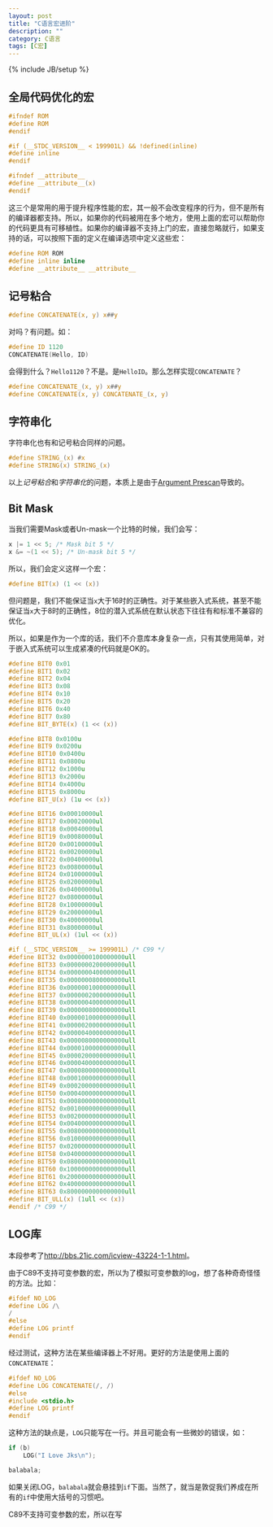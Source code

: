 ```yaml
---
layout: post
title: "C语言宏进阶"
description: ""
category: C语言
tags: [C宏]
---
```

{% include JB/setup %}

## 全局代码优化的宏

~~~ C
#ifndef ROM
#define ROM
#endif

#if (__STDC_VERSION__ < 199901L) && !defined(inline)
#define inline
#endif

#ifndef __attribute__
#define __attribute__(x)
#endif
~~~

这三个是常用的用于提升程序性能的宏，其一般不会改变程序的行为，但不是所有的编译器都支持。所以，如果你的代码被用在多个地方，使用上面的宏可以帮助你的代码更具有可移植性。如果你的编译器不支持上门的宏，直接忽略就行，如果支持的话，可以按照下面的定义在编译选项中定义这些宏：

~~~ C
#define ROM ROM
#define inline inline
#define __attribute__ __attribute__
~~~

## 记号粘合

~~~ C
#define CONCATENATE(x, y) x##y
~~~

对吗？有问题。如：

~~~ C
#define ID 1120
CONCATENATE(Hello, ID)
~~~

会得到什么？`Hello1120`？不是。是`HelloID`。那么怎样实现`CONCATENATE`？

~~~ C
#define CONCATENATE_(x, y) x##y
#define CONCATENATE(x, y) CONCATENATE_(x, y)
~~~

## 字符串化

字符串化也有和记号粘合同样的问题。

~~~ C
#define STRING_(x) #x
#define STRING(x) STRING_(x)
~~~

以上*记号粘合*和*字符串化*的问题，本质上是由于[Argument Prescan](https://gcc.gnu.org/onlinedocs/cpp/Argument-Prescan.html)导致的。

## Bit Mask

当我们需要Mask或者Un-mask一个比特的时候，我们会写：

~~~ C
x |= 1 << 5; /* Mask bit 5 */
x &= ~(1 << 5); /* Un-mask bit 5 */
~~~

所以，我们会定义这样一个宏：

~~~ C
#define BIT(x) (1 << (x))
~~~

但问题是，我们不能保证当`x`大于16时的正确性。对于某些嵌入式系统，甚至不能保证当`x`大于8时的正确性，8位的潜入式系统在默认状态下往往有和标准不兼容的优化。

所以，如果是作为一个库的话，我们不介意库本身复杂一点，只有其使用简单，对于嵌入式系统可以生成紧凑的代码就是OK的。

~~~ C
#define BIT0 0x01
#define BIT1 0x02
#define BIT2 0x04
#define BIT3 0x08
#define BIT4 0x10
#define BIT5 0x20
#define BIT6 0x40
#define BIT7 0x80
#define BIT_BYTE(x) (1 << (x))

#define BIT8 0x0100u
#define BIT9 0x0200u
#define BIT10 0x0400u
#define BIT11 0x0800u
#define BIT12 0x1000u
#define BIT13 0x2000u
#define BIT14 0x4000u
#define BIT15 0x8000u
#define BIT_U(x) (1u << (x))

#define BIT16 0x00010000ul
#define BIT17 0x00020000ul
#define BIT18 0x00040000ul
#define BIT19 0x00080000ul
#define BIT20 0x00100000ul
#define BIT21 0x00200000ul
#define BIT22 0x00400000ul
#define BIT23 0x00800000ul
#define BIT24 0x01000000ul
#define BIT25 0x02000000ul
#define BIT26 0x04000000ul
#define BIT27 0x08000000ul
#define BIT28 0x10000000ul
#define BIT29 0x20000000ul
#define BIT30 0x40000000ul
#define BIT31 0x80000000ul
#define BIT_UL(x) (1ul << (x))

#if (__STDC_VERSION__ >= 199901L) /* C99 */
#define BIT32 0x0000000100000000ull
#define BIT33 0x0000000200000000ull
#define BIT34 0x0000000400000000ull
#define BIT35 0x0000000800000000ull
#define BIT36 0x0000001000000000ull
#define BIT37 0x0000002000000000ull
#define BIT38 0x0000004000000000ull
#define BIT39 0x0000008000000000ull
#define BIT40 0x0000010000000000ull
#define BIT41 0x0000020000000000ull
#define BIT42 0x0000040000000000ull
#define BIT43 0x0000080000000000ull
#define BIT44 0x0000100000000000ull
#define BIT45 0x0000200000000000ull
#define BIT46 0x0000400000000000ull
#define BIT47 0x0000800000000000ull
#define BIT48 0x0001000000000000ull
#define BIT49 0x0002000000000000ull
#define BIT50 0x0004000000000000ull
#define BIT51 0x0008000000000000ull
#define BIT52 0x0010000000000000ull
#define BIT53 0x0020000000000000ull
#define BIT54 0x0040000000000000ull
#define BIT55 0x0080000000000000ull
#define BIT56 0x0100000000000000ull
#define BIT57 0x0200000000000000ull
#define BIT58 0x0400000000000000ull
#define BIT59 0x0800000000000000ull
#define BIT60 0x1000000000000000ull
#define BIT61 0x2000000000000000ull
#define BIT62 0x4000000000000000ull
#define BIT63 0x8000000000000000ull
#define BIT_ULL(x) (1ull << (x))
#endif /* C99 */
~~~

## LOG库

本段参考了<http://bbs.21ic.com/icview-43224-1-1.html>。

由于C89不支持可变参数的宏，所以为了模拟可变参数的log，想了各种奇奇怪怪的方法。比如：

~~~ C
#ifdef NO_LOG
#define LOG /\
/
#else
#define LOG printf
#endif
~~~

经过测试，这种方法在某些编译器上不好用。更好的方法是使用上面的`CONCATENATE`：

~~~ C
#ifdef NO_LOG
#define LOG CONCATENATE(/, /)
#else
#include <stdio.h>
#define LOG printf
#endif
~~~

这种方法的缺点是，`LOG`只能写在一行。并且可能会有一些微妙的错误，如：

~~~ C
if (b)
    LOG("I Love Jks\n");

balabala;
~~~

如果关闭LOG，`balabala`就会悬挂到`if`下面。当然了，就当是敦促我们养成在所有的`if`中使用大括号的习惯吧。





C89不支持可变参数的宏，所以在写
